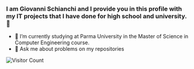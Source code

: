 ### I am Giovanni Schianchi and I provide you in this profile with my IT projects that I have done for high school and university. 👋

- 🔭 I’m currently studying at Parma University in the Master of Science in Computer Engineering course.
- 💬 Ask me about problems on my repositories

![Visitor Count](https://profile-counter.glitch.me/{Gio947}/count.svg)


